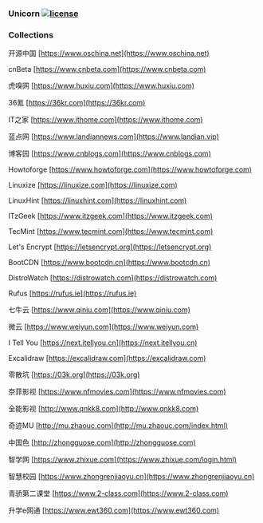 ### Unicorn [![license](https://img.shields.io/badge/license-MIT-brightgreen.svg?style=flat)](https://github.com/huaiping/unicorn/blob/master/LICENSE)

### Collections
开源中国 [https://www.oschina.net](https://www.oschina.net)  

cnBeta [https://www.cnbeta.com](https://www.cnbeta.com)  

虎嗅网 [https://www.huxiu.com](https://www.huxiu.com)  

36氪 [https://36kr.com](https://36kr.com)  

IT之家 [https://www.ithome.com](https://www.ithome.com)  

蓝点网 [https://www.landiannews.com](https://www.landian.vip)  

博客园 [https://www.cnblogs.com](https://www.cnblogs.com)  

Howtoforge [https://www.howtoforge.com](https://www.howtoforge.com)  

Linuxize [https://linuxize.com](https://linuxize.com)  

LinuxHint [https://linuxhint.com](https://linuxhint.com)  

ITzGeek [https://www.itzgeek.com](https://www.itzgeek.com)  

TecMint [https://www.tecmint.com](https://www.tecmint.com)  

Let's Encrypt [https://letsencrypt.org](https://letsencrypt.org)  

BootCDN [https://www.bootcdn.cn](https://www.bootcdn.cn)  

DistroWatch [https://distrowatch.com](https://distrowatch.com)  

Rufus [https://rufus.ie](https://rufus.ie)  

七牛云 [https://www.qiniu.com](https://www.qiniu.com)  

微云 [https://www.weiyun.com](https://www.weiyun.com)  

I Tell You [https://next.itellyou.cn](https://next.itellyou.cn)  

Excalidraw [https://excalidraw.com](https://excalidraw.com)  

零散坑 [https://03k.org](https://03k.org)  

奈菲影视 [https://www.nfmovies.com](https://www.nfmovies.com)  

全能影视 [http://www.qnkk8.com](http://www.qnkk8.com)  

奇迹MU [http://mu.zhaouc.com](http://mu.zhaouc.com/index.html)  

中国色 [http://zhongguose.com](http://zhongguose.com)  

智学网 [https://www.zhixue.com](https://www.zhixue.com/login.html)  

智慧校园 [https://www.zhongrenjiaoyu.cn](https://www.zhongrenjiaoyu.cn)  

青骄第二课堂 [https://www.2-class.com](https://www.2-class.com)  

升学e网通 [https://www.ewt360.com](https://www.ewt360.com)
